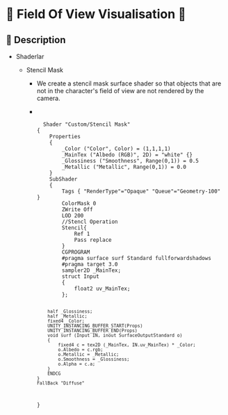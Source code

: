 <h1>🌟 Field Of View Visualisation 🌟</h1>
<h2>🚀 Description</h2>
<ul>
  <li>Shaderlar</li>
    <ul>
      <li>Stencil  Mask</li>
       <ul>
         <li>We create a stencil mask surface shader so that objects that are not in the character's field of view are not rendered by the camera.</li>
         <li>
<pre> 
<code>
  Shader "Custom/Stencil Mask"
{
    Properties
    {
        _Color ("Color", Color) = (1,1,1,1)
        _MainTex ("Albedo (RGB)", 2D) = "white" {}
        _Glossiness ("Smoothness", Range(0,1)) = 0.5
        _Metallic ("Metallic", Range(0,1)) = 0.0
    }
    SubShader
    {
        Tags { "RenderType"="Opaque" "Queue"="Geometry-100" }
        ColorMask 0
        ZWrite Off
        LOD 200
        //Stencl Operation
        Stencil{
            Ref 1
            Pass replace
        }
        CGPROGRAM
        #pragma surface surf Standard fullforwardshadows
        #pragma target 3.0
        sampler2D _MainTex;
        struct Input
        {
            float2 uv_MainTex;
        };

        half _Glossiness;
        half _Metallic;
        fixed4 _Color;
        UNITY_INSTANCING_BUFFER_START(Props)
        UNITY_INSTANCING_BUFFER_END(Props)
        void surf (Input IN, inout SurfaceOutputStandard o)
        {
            fixed4 c = tex2D (_MainTex, IN.uv_MainTex) * _Color;
            o.Albedo = c.rgb;
            o.Metallic = _Metallic;
            o.Smoothness = _Glossiness;
            o.Alpha = c.a;
        }
        ENDCG
    }
    FallBack "Diffuse"
}

</code>
</pre>
         </li>
       </ul>
    </ul>
</ul>


